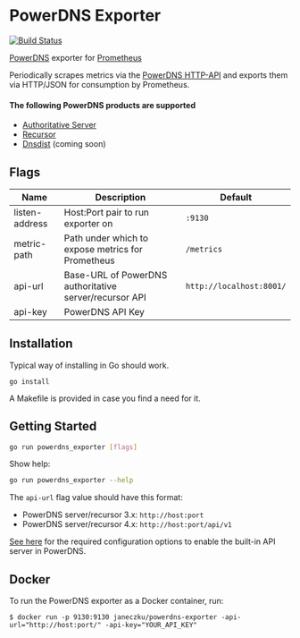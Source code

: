 # PowerDNS Exporter

[![Build Status](https://travis-ci.org/janeczku/powerdns-exporter.svg?branch=master)](https://travis-ci.org/janeczku/powerdns-exporter)

[PowerDNS](https://www.powerdns.com/) exporter for [Prometheus](http://prometheus.io/)

Periodically scrapes metrics via the [PowerDNS HTTP-API](https://doc.powerdns.com/md/httpapi/README/) and exports them via HTTP/JSON for consumption by Prometheus.

#### The following PowerDNS products are supported
* [Authoritative Server](https://www.powerdns.com/auth.html)
* [Recursor](https://www.powerdns.com/recursor.html)
* [Dnsdist](http://dnsdist.org/) (coming soon)

## Flags

Name | Description | Default
---- | ---- | ----
listen-address | Host:Port pair to run exporter on | `:9130`
metric-path | Path under which to expose metrics for Prometheus | `/metrics`
api-url | Base-URL of PowerDNS authoritative server/recursor API | `http://localhost:8001/`
api-key | PowerDNS API Key | ` `

## Installation

Typical way of installing in Go should work.

```
go install
```

A Makefile is provided in case you find a need for it.

## Getting Started

```bash
go run powerdns_exporter [flags]
```

Show help:

```bash
go run powerdns_exporter --help
```

The `api-url` flag value should have this format:

* PowerDNS server/recursor 3.x: `http://host:port`
* PowerDNS server/recursor 4.x: `http://host:port/api/v1`

[See here](https://doc.powerdns.com/md/httpapi/README/) for the required configuration options to enable the built-in API server in PowerDNS.

## Docker

To run the PowerDNS exporter as a Docker container, run:

    $ docker run -p 9130:9130 janeczku/powerdns-exporter -api-url="http://host:port/" -api-key="YOUR_API_KEY"
